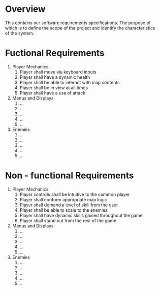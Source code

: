 # Overview
This contains our software requirements specifications. The purpose of which is to define the scope of the project and identify the characteristics of the system.
# Fuctional Requirements
  1. Player Mechanics
      1. Player shall move via keyboard inputs
      2. Player shall have a dynamic health
      3. Player shall be able to interact with map contents
      4. Player shall be in view at all times
      5. Player shall have a use of attack
   2. Menus and Displays
      1. ...
      2. ...
      3. ...
      4. ...
      5. ...
   3. Enemies
      1. ...
      2. ...
      3. ...
      4. ...
      5. ...
     

# Non - functional Requirements
  1. Player Mechanics
      1. Player controls shall be intuitive to the common player
      2. Player shall conform appropriate map logic
      3. Player shall demand a level of skill from the user
      4. Player shall be able to scale to the enemies
      5. Player shall have dynamic skills gained throughout the game
      6. Player shall stand out from the rest of the game
   2. Menus and Displays
      1. ...
      2. ...
      3. ...
      4. ...
      5. ...
   3. Enemies
      1. ...
      2. ...
      3. ...
      4. ...
      5. ...
